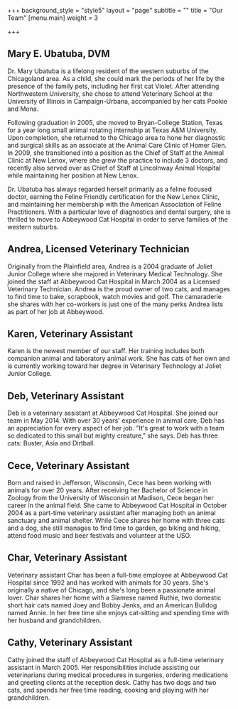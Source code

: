 +++
background_style = "style5"
layout = "page"
subtitle = ""
title = "Our Team"
[menu.main]
weight = 3

+++
## Mary E. Ubatuba, DVM

Dr. Mary Ubatuba is a lifelong resident of the western suburbs of the Chicagoland area. As a child, she could mark the periods of her life by the presence of the family pets, including her first cat Violet. After attending Northwestern University, she chose to attend Veterinary School at the University of Illinois in Campaign-Urbana, accompanied by her cats Pookie and Mona.

Following graduation in 2005, she moved to Bryan-College Station, Texas for a year long small animal rotating internship at Texas A&M University. Upon completion, she returned to the Chicago area to hone her diagnostic and surgical skills as an associate at the Animal Care Clinic of Homer Glen. In 2009, she transitioned into a position as the Chief of Staff at the Animal Clinic at New Lenox, where she grew the practice to include 3 doctors, and recently also served over as Chief of Staff at Lincolnway Animal Hospital while maintaining her position at New Lenox.

Dr. Ubatuba has always regarded herself primarily as a feline focused doctor, earning the Feline Friendly certification for the New Lenox Clinic, and maintaining her membership with the American Association of Feline Practitioners. With a particular love of diagnostics and dental surgery, she is thrilled to move to Abbeywood Cat Hospital in order to serve families of the western suburbs.

## Andrea, Licensed Veterinary Technician

Originally from the Plainfield area, Andrea is a 2004 graduate of Joliet Junior College where she majored in Veterinary Medical Technology. She joined the staff at Abbeywood Cat Hospital in March 2004 as a Licensed Veterinary Technician. Andrea is the proud owner of two cats, and manages to find time to bake, scrapbook, watch movies and golf. The camaraderie she shares with her co-workers is just one of the many perks Andrea lists as part of her job at Abbeywood.

## Karen, Veterinary Assistant

Karen is the newest member of our staff. Her training includes both companion animal and laboratory animal work. She has cats of her own and is currently working toward her degree in Veterinary Technology at Joliet Junior College.

## Deb, Veterinary Assistant

Deb is a veterinary assistant at Abbeywood Cat Hospital. She joined our team in May 2014. With over 30 years' experience in animal care, Deb has an appreciation for every aspect of her job. "It's great to work with a team so dedicated to this small but mighty creature," she says. Deb has three cats: Buster, Asia and Dirtball.

## Cece, Veterinary Assistant

Born and raised in Jefferson, Wisconsin, Cece has been working with animals for over 20 years. After receiving her Bachelor of Science in Zoology from the University of Wisconsin at Madison, Cece began her career in the animal field. She came to Abbeywood Cat Hospital in October 2004 as a part-time veterinary assistant after managing both an animal sanctuary and animal shelter. While Cece shares her home with three cats and a dog, she still manages to find time to garden, go biking and hiking, attend food music and beer festivals and volunteer at the USO.

## Char, Veterinary Assistant

Veterinary assistant Char has been a full-time employee at Abbeywood Cat Hospital since 1992 and has worked with animals for 30 years. She's originally a native of Chicago, and she's long been a passionate animal lover. Char shares her home with a Siamese named Ruthie, two domestic short hair cats named Joey and Bobby Jenks, and an American Bulldog named Annie. In her free time she enjoys cat-sitting and spending time with her husband and grandchildren.

## Cathy, Veterinary Assistant

Cathy joined the staff of Abbeywood Cat Hospital as a full-time veterinary assistant in March 2005. Her responsibilities include assisting our veterinarians during medical procedures in surgeries, ordering medications and greeting clients at the reception desk. Cathy has two dogs and two cats, and spends her free time reading, cooking and playing with her grandchildren.